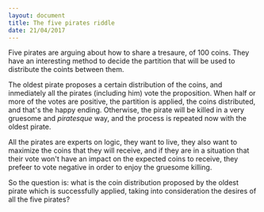 ```yaml
---
layout: document
title: The five pirates riddle
date: 21/04/2017
---
```


Five pirates are arguing about how to share a tresaure, of 100 coins.  They have
an interesting method to decide the partition that will be used to distribute
the coints between them.

The oldest pirate proposes a certain distribution of the coins, and inmediately
all the pirates (including him) vote the proposition. When half or more of the
votes are positive, the partition is applied, the coins distributed, and that's
the happy ending. Otherwise, the pirate will be killed in a very gruesome and
*piratesque* way, and the process is repeated now with the oldest pirate.

All the pirates are experts on logic, they want to live, they also want to
maximize the coins that they will receive, and if they are in a situation that
their vote won't have an impact on the expected coins to receive, they prefeer
to vote negative in order to enjoy the gruesome killing.

So the question is: what is the coin distribution proposed by the oldest
pirate which is successfully applied, taking into consideration the desires of
all the five pirates?
